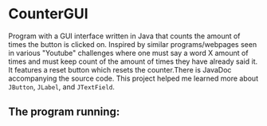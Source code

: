 # CounterGUI
Program with a GUI interface written in Java that counts the amount of times the button is clicked on. Inspired by similar programs/webpages seen in various "Youtube" challenges where one must say a word X amount of times and must keep count of the amount of times they have already said it. It features a reset button which resets the counter.There is JavaDoc accompanying the source code. This project helped me learned more about `JButton`, `JLabel`, and `JTextField`. 

## The program running:



